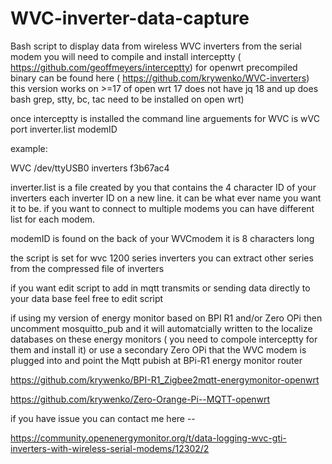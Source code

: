 # WVC-inverter-data-capture
Bash script  to display data from wireless  WVC inverters  from the serial modem
you will need to compile and install interceptty ( https://github.com/geoffmeyers/interceptty) for openwrt precompiled binary can be found here (  https://github.com/krywenko/WVC-inverters) this version  works on >=17 of open wrt 17 does not have jq  18 and up does bash grep, stty, bc, tac need to be installed on open wrt) 

once interceptty is installed  the  command line  arguements  for WVC is wVC port inverter.list  modemID

example:

WVC /dev/ttyUSB0 inverters f3b67ac4

inverter.list  is a file created by you that contains the 4 character  ID of your inverters  each inverter ID on a new line. it can be what ever name you want it to be. if you want to connect to multiple modems you can have  different list for each modem.


 modemID is found on the back of your WVCmodem  it is 8 characters long 
 
 the script is set for wvc 1200 series inverters     you can extract other series from the compressed file of inverters 
 
if you want edit script to add in mqtt transmits or sending data directly to your data base  feel free to edit script

if using  my version of energy monitor based on BPI R1 and/or Zero OPi  then uncomment  mosquitto_pub and it will automatcially written to  the localize  databases on these energy monitors ( you need to compole interceptty for them and install it) or use a secondary Zero OPi  that the  WVC modem is plugged into and  point the Mqtt pubish at BPi-R1 energy monitor  router 

https://github.com/krywenko/BPI-R1_Zigbee2mqtt-energymonitor-openwrt

https://github.com/krywenko/Zero-Orange-Pi--MQTT-openwrt


if you have issue  you can contact me here -- 

https://community.openenergymonitor.org/t/data-logging-wvc-gti-inverters-with-wireless-serial-modems/12302/2
